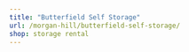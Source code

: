 ```yaml
---
title: "Butterfield Self Storage"
url: /morgan-hill/butterfield-self-storage/
shop: storage rental
---
```

